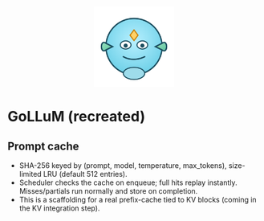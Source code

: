 <p align="center">
  <img src="assets/mascot_gollum.svg" width="160" alt="GoLLuM mascot"/>
</p>

# GoLLuM (recreated)


## Prompt cache
- SHA-256 keyed by (prompt, model, temperature, max_tokens), size-limited LRU (default 512 entries).
- Scheduler checks the cache on enqueue; full hits replay instantly. Misses/partials run normally and store on completion.
- This is a scaffolding for a real prefix-cache tied to KV blocks (coming in the KV integration step).
